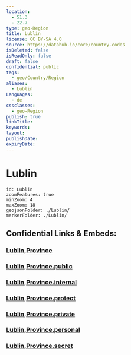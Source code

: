 ```yaml
---
location:
  - 51.3
  - 22.7
type: geo-Region
title: Lublin
license: CC BY-SA 4.0
source: https://datahub.io/core/country-codes
isDeleted: false
isReadOnly: false
draft: false
confidential: public
tags:
  - geo/Country/Region
aliases:
  - Lublin
Languages:
  - de
cssclasses:
  - geo-Region
publish: true
linkTitle:
keywords:
layout:
publishDate:
expiryDate:
---
```


# Lublin

```leaflet
id: Lublin
zoomFeatures: true 
minZoom: 4 
maxZoom: 18
geojsonFolder: ./Lublin/
markerFolder: ./Lublin/
```


## Confidential Links & Embeds: 

### [Lublin,Province](/_Standards/Earth/Continent/Europe/Europe~East/Poland/Provinces~Poland/Lublin,Province.md) 

### [Lublin,Province.public](/_public/Earth/Continent/Europe/Europe~East/Poland/Provinces~Poland/Lublin,Province.public.md) 

### [Lublin,Province.internal](/_internal/Earth/Continent/Europe/Europe~East/Poland/Provinces~Poland/Lublin,Province.internal.md) 

### [Lublin,Province.protect](/_protect/Earth/Continent/Europe/Europe~East/Poland/Provinces~Poland/Lublin,Province.protect.md) 

### [Lublin,Province.private](/_private/Earth/Continent/Europe/Europe~East/Poland/Provinces~Poland/Lublin,Province.private.md) 

### [Lublin,Province.personal](/_personal/Earth/Continent/Europe/Europe~East/Poland/Provinces~Poland/Lublin,Province.personal.md) 

### [Lublin,Province.secret](/_secret/Earth/Continent/Europe/Europe~East/Poland/Provinces~Poland/Lublin,Province.secret.md)

